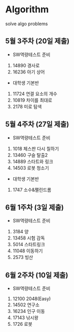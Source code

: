 # Algorithm
solve algo problems 

## 5월 3주차 (20일 제출)
- SW역량테스트 준비
1. 14890 경사로
2. 16236 아기 상어

- 대학생 기본반
1. 11724 연결 요소의 개수
2. 10819 차이를 최대로
3. 2178 미로 탐색

## 5월 4주차 (27일 제출)
- SW역량테스트 준비
1. 1018 체스판 다시 칠하기
2. 13460 구슬 탈출2
3. 14889 스타트와 링크
4. 14503 로봇 청소기

- 대학생 기본반
1. 1747 소수&팰린드롬

## 6월 1주차 (3일 제출)
- SW역량테스트 준비
1. 3184 양
2. 13458 시험 감독
3. 5014 스타트링크
4. 11048 이동하기
5. 2573 빙산

## 6월 2주차 (10일 제출)
- SW역량테스트 준비
1. 12100 2048(Easy)
2. 14502 연구소
3. 16234 인구 이동
4. 17143 낚시왕
5. 1726 로봇
